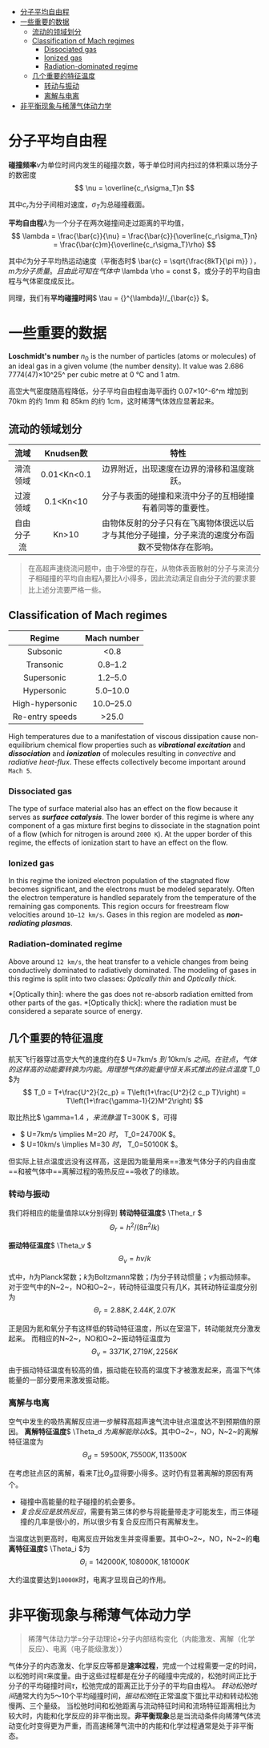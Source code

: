 
<!-- @import "[TOC]" {cmd="toc" depthFrom=1 depthTo=6 orderedList=false} -->

<!-- code_chunk_output -->

* [分子平均自由程](#分子平均自由程)
* [一些重要的数据](#一些重要的数据)
	* [流动的领域划分](#流动的领域划分)
	* [Classification of Mach regimes](#classification-of-mach-regimes)
		* [Dissociated gas](#dissociated-gas)
		* [Ionized gas](#ionized-gas)
		* [Radiation-dominated regime](#radiation-dominated-regime)
	* [几个重要的特征温度](#几个重要的特征温度)
		* [转动与振动](#转动与振动)
		* [离解与电离](#离解与电离)
* [非平衡现象与稀薄气体动力学](#非平衡现象与稀薄气体动力学)

<!-- /code_chunk_output -->

# 分子平均自由程

**碰撞频率**$\nu$为单位时间内发生的碰撞次数，等于单位时间内扫过的体积乘以场分子的数密度
$$ \nu = \overline{c_r\sigma_T}n $$

其中$c_r$为分子间相对速度，$\sigma_T$为总碰撞截面。

**平均自由程**$\lambda$为一个分子在两次碰撞间走过距离的平均值，
$$ \lambda = \frac{\bar{c}}{\nu} = \frac{\bar{c}}{\overline{c_r\sigma_T}n} = \frac{\bar{c}m}{\overline{c_r\sigma_T}\rho} $$

其中$\bar{c}$为分子平均热运动速度（平衡态时$ \bar{c} = \sqrt{\frac{8kT}{\pi m}} $），m为分子质量。且由此可知在气体中$ \lambda \rho = const $，或分子的平均自由程与气体密度成反比。

同理，我们有**平均碰撞时间**$ \tau = {}^{\lambda}\!/_{\bar{c}} $。

# 一些重要的数据

**Loschmidt's number** $n_0$ is the number of particles (atoms or molecules) of an ideal gas in a given volume (the number density). It value was 2.686 7774(47)×10^25^ per cubic metre at 0 °C and 1 atm.

高空大气密度随高程降低，分子平均自由程由海平面约 0.07×10^-6^m 增加到 70km 的约 1mm 和 85km 的约 1cm，这时稀薄气体效应显著起来。

## 流动的领域划分

| 流域       | Knudsen数   | 特性                                                                                             |
| :--------: | :---------: | :----------------------------------------------------------------------------------------------: |
| 滑流领域   | 0.01<Kn<0.1 | 边界附近，出现速度在边界的滑移和温度跳跃。                                                       |
| 过渡领域   | 0.1<Kn<10   | 分子与表面的碰撞和来流中分子的互相碰撞有着同等的重要性。                                         |
| 自由分子流 | Kn>10       | 由物体反射的分子只有在飞离物体很远以后才与其他分子碰撞，分子来流的速度分布函数不受物体存在影响。 |

>在高超声速绕流问题中，由于冷壁的存在，从物体表面散射的分子与来流分子相碰撞的平均自由程$\lambda_i$要比$\lambda$小得多，因此流动满足自由分子流的要求要比上述分流要严格一些。

## Classification of Mach regimes

| Regime          | Mach number |
| :-------------: | :---------: |
| Subsonic        | <0.8        |
| Transonic       | 0.8–1.2     |
| Supersonic      | 1.2–5.0     |
| Hypersonic      | 5.0–10.0    |
| High-hypersonic | 10.0–25.0   |
| Re-entry speeds | >25.0       |

High temperatures due to a manifestation of viscous dissipation cause non-equilibrium chemical flow properties such as ***vibrational excitation*** and ***dissociation*** and ***ionization*** of molecules resulting in *convective* and *radiative heat-flux*. These effects collectively become important around `Mach 5`.

### Dissociated gas

The type of surface material also has an effect on the flow because it serves as ***surface catalysis***. The lower border of this regime is where any component of a gas mixture first begins to dissociate in the stagnation point of a flow (which for nitrogen is around `2000 K`). At the upper border of this regime, the effects of ionization start to have an effect on the flow.

### Ionized gas

In this regime the ionized electron population of the stagnated flow becomes significant, and the electrons must be modeled separately. Often the electron temperature is handled separately from the temperature of the remaining gas components. This region occurs for freestream flow velocities around `10–12 km/s`. Gases in this region are modeled as ***non-radiating plasmas***.

### Radiation-dominated regime

Above around `12 km/s`, the heat transfer to a vehicle changes from being conductively dominated to radiatively dominated. The modeling of gases in this regime is split into two classes: *Optically thin* and *Optically thick*.

*[Optically thin]: where the gas does not re-absorb radiation emitted from other parts of the gas.
*[Optically thick]: where the radiation must be considered a separate source of energy.

## 几个重要的特征温度

航天飞行器穿过高空大气的速度约在$ U=7km/s $到$ 10km/s $之间。在驻点，气体的这样高的动能要转换为内能。用理想气体的能量守恒关系式推出的驻点温度$ T_0 $为
$$ T_0 = T+\frac{U^2}{2c_p} = T\left(1+\frac{U^2}{2 c_p T}\right) = T\left(1+\frac{\gamma-1}{2}M^2\right) $$

取比热比$ \gamma=1.4 $，来流静温$ T=300K $，可得

* $ U=7km/s \implies M=20 $时，$ T_0=24700K $。
* $ U=10km/s \implies M=30 $时，$ T_0=50100K $。

但实际上驻点温度远没有这样高，这是因为能量用来==激发气体分子的内自由度==和被气体中==离解过程的吸热反应==吸收了的缘故。

### 转动与振动

我们将相应的能量值除以$k$分别得到
**转动特征温度**$ \Theta_r $
$$ \Theta_r=h^2/(8\pi^2Ik) $$

**振动特征温度**$ \Theta_v $
$$ \Theta_v=h\nu/k $$

式中，$h$为Planck常数；$k$为Boltzmann常数；$I$为分子转动惯量；$\nu$为振动频率。
对于空气中的N~2~，NO和O~2~，转动特征温度只有几K，其转动特征温度分别为
$$ \Theta_r=2.88K,2.44K,2.07K $$

正是因为氮和氧分子有这样低的转动特征温度，所以在室温下，转动能就充分激发起来。
而相应的N~2~，NO和O~2~振动特征温度为
$$ \Theta_v=3371K,2719K,2256K$$

由于振动特征温度有较高的值，振动能在较高的温度下才被激发起来，高温下气体能量的一部分要用来激发振动能。

### 离解与电离

空气中发生的吸热离解反应进一步解释高超声速气流中驻点温度达不到预期值的原因。
**离解特征温度**$ \Theta_d $为离解能除以$k$。其中O~2~，NO，N~2~的离解特征温度为
$$ \Theta_d = 59500K,75500K,113500K $$

在考虑驻点区的离解，看来$T$比$\Theta_d$显得要小得多。这时仍有显著离解的原因有两个。

* 碰撞中高能量的粒子碰撞的机会要多。
* *复合反应是放热反应*，需要有第三体的参与将能量带走才可能发生，而三体碰撞的几率是很小的，所以很少有复合反应而只有离解发生。

当温度达到更高时，电离反应开始发生并变得重要。其中O~2~，NO，N~2~的**电离特征温度**$ \Theta_i $为
$$ \Theta_i = 142000K,108000K,181000K $$

大约温度要达到`10000K`时，电离才显现自己的作用。

# 非平衡现象与稀薄气体动力学

>稀薄气体动力学=分子动理论+分子内部结构变化（内能激发、离解（化学反应）、电离（电子能级激发））

气体分子的内态激发、化学反应等都是**速率过程**，完成一个过程需要一定的时间，以松弛时间$\tau$来度量。由于这些过程都是在分子的碰撞中完成的，松弛时间正比于分子的平均碰撞时间$\tau$，松弛完成的距离正比于分子的平均自由程$\lambda$。
*转动松弛时间*通常大约为5～10个平均碰撞时间，*振动松弛*在正常温度下蛋比平动和转动松弛慢两、三个量级。
当松弛时间和松弛距离与流动特征时间和流场特征距离相比为较大时，内能和化学反应的非平衡出现。**非平衡现象**总是当流动条件向稀薄气体流动变化时变得更为严重，而高速稀薄气流中的内能和化学过程通常是处于非平衡态。
